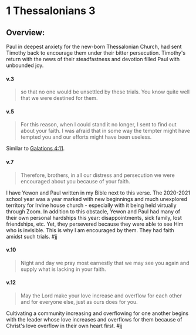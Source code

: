 # 1 Thessalonians 3

## Overview:
Paul in deepest anxiety for the new-born Thessalonian Church, had sent Timothy back to encourage them under their bitter persecution. Timothy's return with the news of their steadfastness and devotion filled Paul with unbounded joy.

#### v.3
>so that no one would be unsettled by these trials. You know quite well that we were destined for them.

#### v.5
>For this reason, when I could stand it no longer, I sent to find out about your faith. I was afraid that in some way the tempter might have tempted you and our efforts might have been useless.

Similar to [Galations 4:11](Galations4#v.11).

#### v.7
>Therefore, brothers, in all our distress and persecution we were encouraged about you because of your faith.

I have Yewon and Paul written in my Bible next to this verse. The 2020-2021 school year was a year marked with new beginnings and much unexplored territory for Irvine house church - especially with it being held virtually through Zoom. In addition to this obstacle, Yewon and Paul had many of their own personal hardships this year: disappointments, sick family, lost friendships, etc. Yet, they persevered because they were able to see Him who is invisible. This is why I am encouraged by them. They had faith amidst such trials.
#jj 

#### v.10
>Night and day we pray most earnestly that we may see you again and supply what is lacking in your faith.

#### v.12
>May the Lord make your love increase and overflow for each other and for everyone else, just as ours does for you.

 Cultivating a community increasing and overflowing for one another begins with the leader whose love increases and overflows for them because of Christ's love overflow in their own heart first.
 #jj 